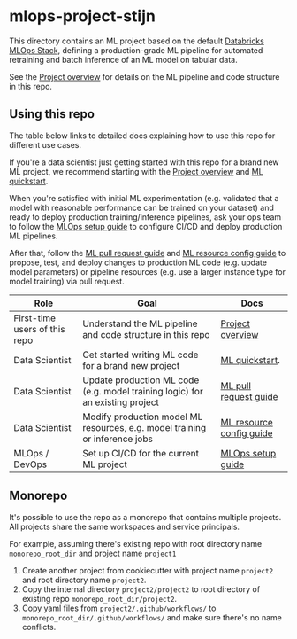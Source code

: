 # mlops-project-stijn

This directory contains an ML project based on the default
[Databricks MLOps Stack](https://github.com/databricks/mlops-stack),
defining a production-grade ML pipeline for automated retraining and batch inference of an ML model on tabular data.

See the [Project overview](docs/project-overview.md) for details on the ML pipeline and code structure
in this repo.

## Using this repo

The table below links to detailed docs explaining how to use this repo for different use cases.

If you're a data scientist just getting started with this repo for a brand new ML project, we recommend starting with
the [Project overview](docs/project-overview.md) and
[ML quickstart](docs/ml-developer-guide-fs.md).


When you're satisfied with initial ML experimentation (e.g. validated that a model with reasonable performance can be
trained on your dataset) and ready to deploy production training/inference
pipelines, ask your ops team to follow the [MLOps setup guide](docs/mlops-setup.md) to configure CI/CD and deploy 
production ML pipelines.

After that, follow the [ML pull request guide](docs/ml-pull-request.md)
and [ML resource config guide](mlops_project_stijn/databricks-resources/README.md) to propose, test, and deploy changes to production ML code (e.g. update model parameters)
or pipeline resources (e.g. use a larger instance type for model training) via pull request.

| Role                          | Goal                                                                         | Docs                                                                                                                                                                |
|-------------------------------|------------------------------------------------------------------------------|---------------------------------------------------------------------------------------------------------------------------------------------------------------------|
| First-time users of this repo | Understand the ML pipeline and code structure in this repo                   | [Project overview](docs/project-overview.md)                                                                                                                        |
| Data Scientist                | Get started writing ML code for a brand new project                          | [ML quickstart](docs/ml-developer-guide-fs.md). |
| Data Scientist                | Update production ML code (e.g. model training logic) for an existing project | [ML pull request guide](docs/ml-pull-request.md)                                                                                                                    |
| Data Scientist                | Modify production model ML resources, e.g. model training or inference jobs  | [ML resource config guide](mlops_project_stijn/databricks-resources/README.md)                                                     |
| MLOps / DevOps                | Set up CI/CD for the current ML project   | [MLOps setup guide](docs/mlops-setup.md)                                                                                                                            |

## Monorepo

It's possible to use the repo as a monorepo that contains multiple projects. All projects share the same workspaces and service principals.

For example, assuming there's existing repo with root directory name `monorepo_root_dir` and project name `project1`
1. Create another project from cookiecutter with project name `project2` and root directory name `project2`.
2. Copy the internal directory `project2/project2` to root directory of existing repo `monorepo_root_dir/project2`.
3. Copy yaml files from `project2/.github/workflows/` to `monorepo_root_dir/.github/workflows/` and make sure there's no name conflicts.








